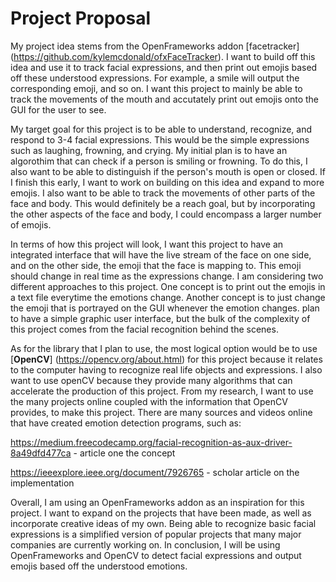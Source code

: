 # Project Proposal

My project idea stems from the OpenFrameworks addon [facetracker] 
    (https://github.com/kylemcdonald/ofxFaceTracker). I want to build off 
    this idea and use it to track facial expressions, and then print out 
    emojis based off these understood expressions. For example, a smile 
    will output the corresponding emoji, and so on. I want this project to 
    mainly be able to track the movements of the mouth and accutately 
    print out emojis onto the GUI for the user to see. 
    
My target goal for this project is to be able to understand, 
    recognize, and respond to 3-4 facial expressions. This would be the 
    simple expressions such as laughing, frowning, and crying. My initial plan is to have an algorothim that can check if a person is smiling or frowning. To do this, I also want to be able to distinguish if the person's mouth is open or closed. If I finish 
    this early, I want to work on building on this idea and expand to more 
    emojis. I also want to be able to track the movements of other parts 
    of the face and body. This would definitely be a reach goal, but by 
    incorporating the other aspects of the face and body, I could 
    encompass a larger number of emojis. 
    
In terms of how this project will look, I want this project to have an 
    integrated interface that will have the live stream of the face on one 
    side, and on the other side, the emoji that the face is mapping to. This emoji should change in real time as the expressions change. I am considering two different approaches to this project. One concept is to print out the emojis in a text file everytime the emotions change. Another concept is to just change the emoji that is portrayed on the GUI whenever the emotion changes. 
    plan to have a simple graphic user interface, but the bulk of the 
    complexity of this project comes from the facial recognition behind 
    the scenes. 
    
As for the library that I plan to use, the most logical option would 
    be to use [**OpenCV**] (https://opencv.org/about.html) for this 
    project because it relates to the computer having to recognize real 
    life objects and expressions. I also want to use openCV because they 
    provide many algorithms that can accelerate the production of this 
    project. From my research, I want to use the many projects online coupled with the information that OpenCV provides, to make this project. There are many sources and videos online that have created emotion detection programs, such as:
    
https://medium.freecodecamp.org/facial-recognition-as-aux-driver-8a49dfd477ca - article one the concept

https://ieeexplore.ieee.org/document/7926765 - scholar article on the implementation
    
Overall, I am using an OpenFrameworks addon as an inspiration for this project.
I want to expand on the projects that have been made, as well as incorporate creative ideas of my own. Being able to recognize basic facial expressions is a simplified version of popular projects that many major companies are currently working on. In conclusion, I will be using OpenFrameworks and OpenCV to detect facial expressions and output emojis based off the understood emotions. 


    
    
